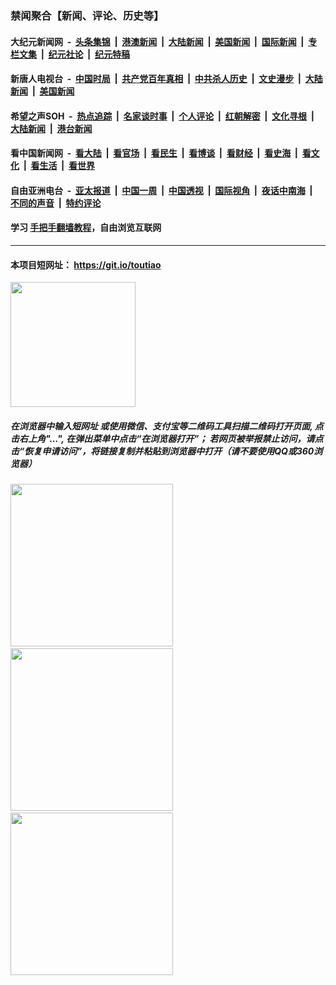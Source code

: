 ### 禁闻聚合【新闻、评论、历史等】

#### 大纪元新闻网 &nbsp;-&nbsp; [头条集锦](indexes/E头条集锦.md?t=02090655) &nbsp;|&nbsp; [港澳新闻](indexes/E港澳新闻.md?t=02090655)  &nbsp;|&nbsp; [大陆新闻](indexes/E大陆新闻.md?t=02090655) &nbsp;|&nbsp; [美国新闻](indexes/E美国新闻.md?t=02090655) &nbsp;|&nbsp; [国际新闻](indexes/E国际新闻.md?t=02090655) &nbsp;|&nbsp; [专栏文集](indexes/E专栏文集.md?t=02090655) &nbsp;|&nbsp; [纪元社论](indexes/E纪元社论.md?t=02090655) &nbsp;|&nbsp; [纪元特稿](indexes/E纪元特稿.md?t=02090655) 

#### 新唐人电视台 &nbsp;-&nbsp; [中国时局](indexes/N中国时局.md?t=02090655) &nbsp;|&nbsp; [共产党百年真相](indexes/N共产党百年真相.md?t=02090655) &nbsp;|&nbsp; [中共杀人历史](indexes/N中共杀人历史.md?t=02090655) &nbsp;|&nbsp; [文史漫步](indexes/N文史漫步.md?t=02090655) &nbsp;|&nbsp; [大陆新闻](indexes/N大陆新闻.md?t=02090655) &nbsp;|&nbsp; [美国新闻](indexes/N美国新闻.md?t=02090655)

#### 希望之声SOH &nbsp;-&nbsp; [热点追踪](indexes/H热点追踪.md?t=02090655) &nbsp;|&nbsp; [名家谈时事](indexes/H名家谈时事.md?t=02090655) &nbsp;|&nbsp; [个人评论](indexes/H个人评论.md?t=02090655)  &nbsp;|&nbsp; [红朝解密](indexes/H红朝解密.md?t=02090655) &nbsp;|&nbsp; [文化寻根](indexes/H文化寻根.md?t=02090655) &nbsp;|&nbsp; [大陆新闻](indexes/H大陆新闻.md?t=02090655) &nbsp;|&nbsp; [港台新闻](indexes/H港台新闻.md?t=02090655)

#### 看中国新闻网 &nbsp;-&nbsp; [看大陆](indexes/S看大陆.md?t=02090655) &nbsp;|&nbsp; [看官场](indexes/S看官场.md?t=02090655) &nbsp;|&nbsp; [看民生](indexes/S看民生.md?t=02090655)  &nbsp;|&nbsp; [看博谈](indexes/S看博谈.md?t=02090655) &nbsp;|&nbsp; [看财经](indexes/S看财经.md?t=02090655) &nbsp;|&nbsp; [看史海](indexes/S看史海.md?t=02090655) &nbsp;|&nbsp; [看文化](indexes/S看文化.md?t=02090655) &nbsp;|&nbsp; [看生活](indexes/S看生活.md?t=02090655) &nbsp;|&nbsp; [看世界](indexes/S看世界.md?t=02090655)

#### 自由亚洲电台 &nbsp;-&nbsp; [亚太报道](indexes/R亚太报道.md?t=02090655) &nbsp;|&nbsp; [中国一周](indexes/R中国一周.md?t=02090655) &nbsp;|&nbsp; [中国透视](indexes/R中国透视.md?t=02090655)  &nbsp;|&nbsp; [国际视角](indexes/R国际视角.md?t=02090655) &nbsp;|&nbsp; [夜话中南海](indexes/R夜话中南海.md?t=02090655) &nbsp;|&nbsp; [不同的声音](indexes/R不同的声音.md?t=02090655) &nbsp;|&nbsp; [特约评论](indexes/R特约评论.md?t=02090655)

#### 学习 [手把手翻墙教程](https://github.com/gfw-breaker/guides/wiki)，自由浏览互联网

----

#### 本项目短网址： https://git.io/toutiao
<img src="https://raw.githubusercontent.com/gfw-breaker/banned-news/master/scripts/img/qr.png" width="200px"/>  

##### 在浏览器中输入短网址 或使用微信、支付宝等二维码工具扫描二维码打开页面, 点击右上角"...", 在弹出菜单中点击“在浏览器打开”； 若网页被举报禁止访问，请点击“恢复申请访问”，将链接复制并粘贴到浏览器中打开（请不要使用QQ或360浏览器）

<img src="https://raw.githubusercontent.com/gfw-breaker/banned-news/master/scripts/img/1.png" width="260px"/> &nbsp; <img src="https://raw.githubusercontent.com/gfw-breaker/banned-news/master/scripts/img/2.png" width="260px"/> &nbsp; <img src="https://raw.githubusercontent.com/gfw-breaker/banned-news/master/scripts/img/3.png" width="260px"/>

